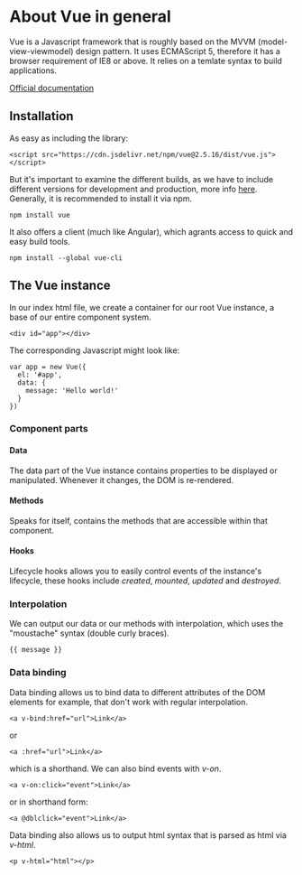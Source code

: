 # About Vue in general

Vue is a Javascript framework that is roughly based on the MVVM (model-view-viewmodel) design pattern. It uses ECMAScript 5, therefore it has a browser requirement of IE8 or above. It relies on a temlate syntax to build applications.

[Official documentation](https://vuejs.org/)

## Installation

As easy as including the library:

`<script src="https://cdn.jsdelivr.net/npm/vue@2.5.16/dist/vue.js"></script>`

But it's important to examine the different builds, as we have to include different versions for development and production, more info [here](https://vuejs.org/v2/guide/installation.html). Generally, it is recommended to install it via npm.

`npm install vue`

It also offers a client (much like Angular), which agrants access to quick and easy build tools.

`npm install --global vue-cli`

## The Vue instance

In our index html file, we create a container for our root Vue instance, a base of our entire component system.

```
<div id="app"></div>
```

The corresponding Javascript might look like:

```
var app = new Vue({
  el: '#app',
  data: {
    message: 'Hello world!'
  }
})
```

### Component parts

#### Data

The data part of the Vue instance contains properties to be displayed or manipulated. Whenever it changes, the DOM is re-rendered.

#### Methods

Speaks for itself, contains the methods that are accessible within that component.

#### Hooks

Lifecycle hooks allows you to easily control events of the instance's lifecycle, these hooks include *created*, *mounted*, *updated* and *destroyed*.

### Interpolation

We can output our data or our methods with interpolation, which uses the "moustache" syntax (double curly braces).

`{{ message }}`

### Data binding

Data binding allows us to bind data to different attributes of the DOM elements for example, that don't work with regular interpolation.

`<a v-bind:href="url">Link</a>`

or

`<a :href="url">Link</a>`

which is a shorthand. We can also bind events with *v-on*.

`<a v-on:click="event">Link</a>`

or in shorthand form:

`<a @dblclick="event">Link</a>`

Data binding also allows us to output html syntax that is parsed as html via *v-html*.

`<p v-html="html"></p>`
